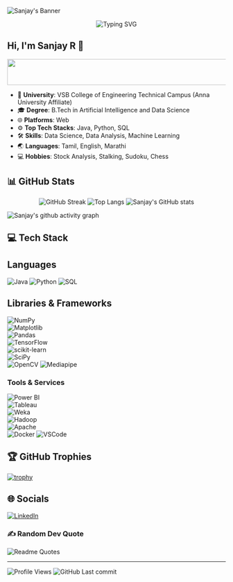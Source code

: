 ![Sanjay's Banner]()

<p align="center">
  <img src="https://readme-typing-svg.herokuapp.com/?font=Josefin+Sans&weight=700&size=46&pause=1000&color=DC143C&vCenter=true&width=800&lines=Data+Scientist+%7C+Solving+Real+Problems;Machine+Learning+Engineer+%7C+Creating+Intelligent+Systems;HardWorker+%7C+Turning+Ideas+Into+Reality;Stock+Market+Analyser+%7C+Predicting+Trends+With+Precision;Cricket+%7C+Passion+For+The+Game!" alt="Typing SVG"/>
</p>

## Hi, I'm Sanjay R 👋

<p align="center">
    <img src="https://img.shields.io/badge/Self--Taught_Data_Scientist_%26_Machine_Learning_Engineer-lavender?style=for-the-badge&logoColor=white" alt="Self-Taught Data Scientist & Machine Learning Engineer" width="3000" height="60"/>
</p>

- 🏫 **University**: VSB College of Engineering Technical Campus (Anna University Affiliate)
- 🎓 **Degree**: B.Tech in Artificial Intelligence and Data Science
- 🌐 **Platforms**: Web
- ⚙️ **Top Tech Stacks**: Java, Python, SQL
- 🛠️ **Skills**: Data Science, Data Analysis, Machine Learning
- 🌏 **Languages**: Tamil, English, Marathi
- 💻 **Hobbies**: Stock Analysis, Stalking, Sudoku, Chess

## 📊 GitHub Stats

<div align="center">

![GitHub Streak](http://github-readme-streak-stats.herokuapp.com?user=sanjay-r-0508&theme=chartreuse-dark&hide_border=true&date_format=M%20j%5B%2C%20Y%5D&v=20241104044118)
![Top Langs](https://github-readme-stats.vercel.app/api/top-langs/?username=sanjay-r-0508&layout=compact&hide_border=true&theme=chartreuse-dark&v=20241104044118)
![Sanjay's GitHub stats](https://github-readme-stats.vercel.app/api?username=sanjay-r-0508&theme=chartreuse-dark&hide_border=true&show_icons=true&v=20241104044118)

</div>

<!-- Contribution Graph -->
![Sanjay's github activity graph](https://github-readme-activity-graph.vercel.app/graph?username=sanjay-r-0508&theme=github-compact&v=20241104044118)

<!-- Tech Stack -->
## 💻 Tech Stack

## Languages
![Java](https://img.shields.io/badge/java-%23ED8B00.svg?style=for-the-badge&logo=java&logoColor=white) 
![Python](https://img.shields.io/badge/python-3670A0?style=for-the-badge&logo=python&logoColor=ffdd54) 
![SQL](https://img.shields.io/badge/SQL-%230075C0.svg?style=for-the-badge&logo=sqlite&logoColor=white)  

## Libraries & Frameworks
![NumPy](https://img.shields.io/badge/NumPy-%23013243.svg?style=for-the-badge&logo=numpy&logoColor=white)  
![Matplotlib](https://img.shields.io/badge/Matplotlib-%231B71B1.svg?style=for-the-badge&logo=matplotlib&logoColor=white)  
![Pandas](https://img.shields.io/badge/Pandas-%23150458.svg?style=for-the-badge&logo=pandas&logoColor=white)  
![TensorFlow](https://img.shields.io/badge/TensorFlow-%23FF6F00.svg?style=for-the-badge&logo=tensorflow&logoColor=white)  
![scikit-learn](https://img.shields.io/badge/scikit--learn-%23F7931E.svg?style=for-the-badge&logo=scikit-learn&logoColor=white)  
![SciPy](https://img.shields.io/badge/SciPy-%230C55A5.svg?style=for-the-badge&logo=scipy&logoColor=white)  
![OpenCV](https://img.shields.io/badge/OpenCV-%23white.svg?style=for-the-badge&logo=opencv&logoColor=%23white) 
![Mediapipe](https://img.shields.io/badge/Mediapipe-%23000000.svg?style=for-the-badge&logo=mediapipe&logoColor=%23white) 

### Tools & Services

![Power BI](https://img.shields.io/badge/Power%20BI-F2C811?style=for-the-badge&logo=powerbi&logoColor=black)  
![Tableau](https://img.shields.io/badge/Tableau-%23E97627.svg?style=for-the-badge&logo=tableau&logoColor=white)  
![Weka](https://img.shields.io/badge/Weka-%233768A3.svg?style=for-the-badge&logo=weka&logoColor=white)  
![Hadoop](https://img.shields.io/badge/Hadoop-%232187D6.svg?style=for-the-badge&logo=apache-hadoop&logoColor=white)  
![Apache](https://img.shields.io/badge/Apache-%23D22128.svg?style=for-the-badge&logo=apache&logoColor=white)  
![Docker](https://img.shields.io/badge/Docker-2CA5E0?style=for-the-badge&logo=docker&logoColor=white) 
![VSCode](https://img.shields.io/badge/VSCode-0078D4?style=for-the-badge&logo=visual%20studio%20code&logoColor=white) 

<!-- GitHub Trophies -->
## 🏆 GitHub Trophies
[![trophy](https://github-profile-trophy.vercel.app/?username=sanjay-r-0508&theme=monokai&row=1&column=3)](https://github.com/ryo-ma/github-profile-trophy)

<!-- Socials -->
## 🌐 Socials
[![LinkedIn](https://img.shields.io/badge/LinkedIn-%230077B5.svg?logo=linkedin&logoColor=white&style=for-the-badge)](https://linkedin.com/in/sanjay-r-6ba0a2275) 

<!-- Random Dev Quote -->
### ✍️ Random Dev Quote

![Readme Quotes](https://quotes-github-readme.vercel.app/api?type=horizontal&theme=chartreuse-dark&hide_border=true&show_icons=true)

<hr/>

<!-- Status -->
![Profile Views](https://komarev.com/ghpvc/?username=sanjay-r-0508)
![GitHub Last commit](https://img.shields.io/github/last-commit/sanjay-r-0508/sanjay-r-0508)
